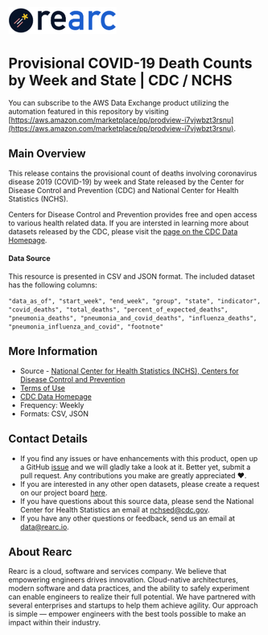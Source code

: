 <a href="https://www.rearc.io/data/">
    <img src="./rearc_logo_rgb.png" alt="Rearc Logo" title="Rearc Logo" height="52" />
</a>

# Provisional COVID-19 Death Counts by Week and State | CDC / NCHS

You can subscribe to the AWS Data Exchange product utilizing the automation featured in this repository by visiting [https://aws.amazon.com/marketplace/pp/prodview-i7vjwbzt3rsnu](https://aws.amazon.com/marketplace/pp/prodview-i7vjwbzt3rsnu). 

## Main Overview
This release contains the provisional count of deaths involving coronavirus disease 2019 (COVID-19) by week and State released by the Center for Disease Control and Prevention (CDC) and National Center for Health Statistics (NCHS).

Centers for Disease Control and Prevention provides free and open access to various health related data. If you are intersted in learning more about datasets released by the CDC, please visit the [page on the CDC Data Homepage](https://data.cdc.gov).

#### Data Source
This resource is presented in CSV and JSON format. The included dataset has the following columns:

`"data_as_of", "start_week", "end_week", "group", "state", "indicator", "covid_deaths", "total_deaths", "percent_of_expected_deaths", "pneumonia_deaths", "pneumonia_and_covid_deaths", "influenza_deaths", "pneumonia_influenza_and_covid", "footnote"`

## More Information
- Source - [National Center for Health Statistics (NCHS), Centers for Disease Control and Prevention](https://data.cdc.gov/NCHS/Provisional-COVID-19-Death-Counts-by-Week-Ending-D/r8kw-7aab) 
- [Terms of Use](https://www.usa.gov/government-works)
- [CDC Data Homepage](https://data.cdc.gov/)
- Frequency: Weekly
- Formats: CSV, JSON

## Contact Details
- If you find any issues or have enhancements with this product, open up a GitHub [issue](https://github.com/rearc-data/covid-19-death-counts-week-states/issues) and we will gladly take a look at it. Better yet, submit a pull request. Any contributions you make are greatly appreciated :heart:.
- If you are interested in any other open datasets, please create a request on our project board [here](https://github.com/rearc-data/covid-datasets-aws-data-exchange/projects/1).
- If you have questions about this source data, please send the National Center for Health Statistics an email at nchsed@cdc.gov.
- If you have any other questions or feedback, send us an email at data@rearc.io.

## About Rearc
Rearc is a cloud, software and services company. We believe that empowering engineers drives innovation. Cloud-native architectures, modern software and data practices, and the ability to safely experiment can enable engineers to realize their full potential. We have partnered with several enterprises and startups to help them achieve agility. Our approach is simple — empower engineers with the best tools possible to make an impact within their industry.
